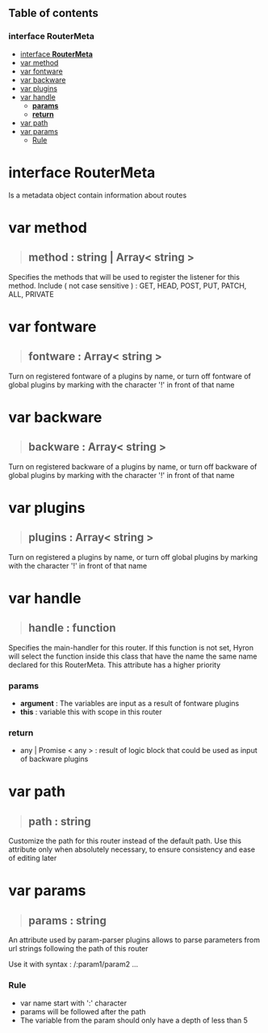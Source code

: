## **Table of contents**

### interface **RouterMeta**

- [interface **RouterMeta**](#interface-routermeta-1)
- [var method](#var-method)
- [var fontware](#var-fontware)
- [var backware](#var-backware)
- [var plugins](#var-plugins)
- [var handle](#var-handle)
    - [**params**](#params)
    - [**return**](#return)
- [var path](#var-path)
- [var params](#var-params)
    - [Rule](#rule)


# interface **RouterMeta**

Is a metadata object contain information about routes

# var method

> ## **method** : string | Array< string >

Specifies the methods that will be used to register the listener for this method. Include ( not case sensitive ) : GET, HEAD, POST, PUT, PATCH, ALL, PRIVATE

# var fontware

> ## **fontware** : Array< string >

Turn on registered fontware of a plugins by name, or turn off fontware of global plugins by marking with the character '!' in front of that name

# var backware

> ## **backware** : Array< string >

Turn on registered backware of a plugins by name, or turn off backware of global plugins by marking with the character '!' in front of that name

# var plugins

> ## **plugins** : Array< string >

Turn on registered a plugins by name, or turn off global plugins by marking with the character '!' in front of that name

# var handle

> ## **handle** : function

Specifies the main-handler for this router. If this function is not set, Hyron will select the function inside this class that have the name the same name declared for this RouterMeta. This attribute has a higher priority

### **params**

- **argument** : The variables are input as a result of fontware plugins
- **this** : variable this with scope in this router

### **return**

- any | Promise < any > : result of logic block that could be used as input of backware plugins

# var path

> ## **path** : string

Customize the path for this router instead of the default path. Use this attribute only when absolutely necessary, to ensure consistency and ease of editing later

# var params

> ## **params** : string

An attribute used by param-parser plugins allows to parse parameters from url strings following the path of this router

Use it with syntax : /:param1/param2 ...

### Rule
- var name start with ':' character
- params will be followed after the path
- The variable from the param should only have a depth of less than 5